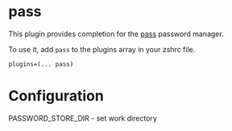 # pass

This plugin provides completion for the [pass](https://www.passwordstore.org/) password manager.

To use it, add `pass` to the plugins array in your zshrc file.

```
plugins=(... pass)
```
# Configuration

PASSWORD_STORE_DIR - set work directory
